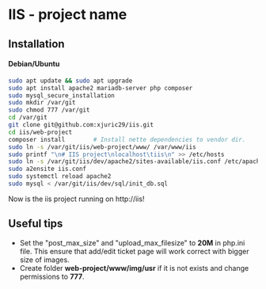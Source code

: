 # IIS - project name
## Installation
#### Debian/Ubuntu
```bash
sudo apt update && sudo apt upgrade
sudo apt install apache2 mariadb-server php composer
sudo mysql_secure_installation
sudo mkdir /var/git
sudo chmod 777 /var/git
cd /var/git
git clone git@github.com:xjuric29/iis.git
cd iis/web-project
composer install        # Install nette dependencies to vendor dir.
sudo ln -s /var/git/iis/web-project/www/ /var/www/iis
sudo printf "\n# IIS project\nlocalhost\tiis\n" >> /etc/hosts
sudo ln -s /var/git/iis/dev/apache2/sites-available/iis.conf /etc/apache2/sites-available/
sudo a2ensite iis.conf
sudo systemctl reload apache2
sudo mysql < /var/git/iis/dev/sql/init_db.sql
```

Now is the iis project running on http://iis!

## Useful tips
- Set the "post_max_size" and "upload_max_filesize" to **20M** in php.ini file. This ensure that add/edit ticket page will work correct with bigger size of images.
- Create folder **web-project/www/img/usr** if it is not exists and change permissions to **777**.
